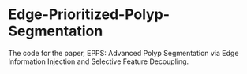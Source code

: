 # Edge-Prioritized-Polyp-Segmentation
The code for the paper, EPPS: Advanced Polyp Segmentation via Edge Information Injection and Selective Feature Decoupling.
